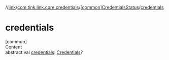 //[link](../../index.md)/[com.tink.link.core.credentials](../index.md)/[[common]CredentialsStatus](index.md)/[credentials](credentials.md)



# credentials  
[common]  
Content  
abstract val [credentials](credentials.md): [Credentials](../../com.tink.model.credentials/[common]-credentials/index.md)?  



